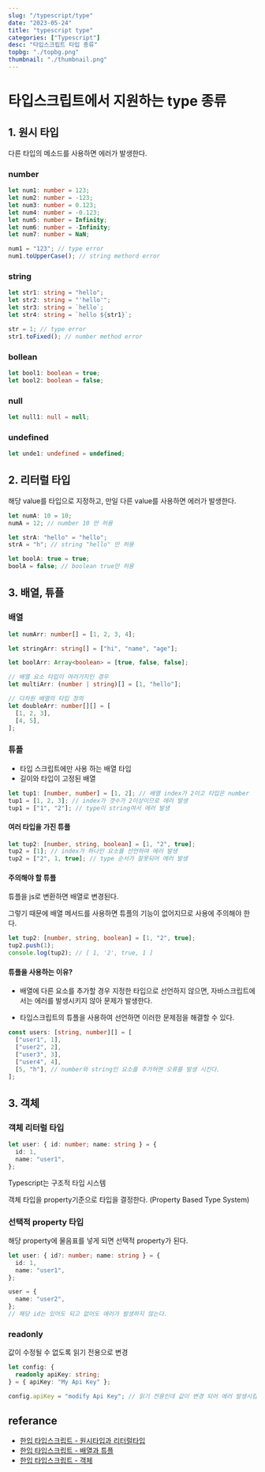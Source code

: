 ```yaml
---
slug: "/typescript/type"
date: "2023-05-24"
title: "typescript type"
categories: ["Typescript"]
desc: "타입스크립트 타입 종류"
topbg: "./topbg.png"
thumbnail: "./thumbnail.png"
---
```


# 타입스크립트에서 지원하는 type 종류

## 1. 원시 타입

다른 타입의 메소드를 사용하면 에러가 발생한다.

### number

```ts {numberLines}
let num1: number = 123;
let num2: number = -123;
let num3: number = 0.123;
let num4: number = -0.123;
let num5: number = Infinity;
let num6: number = -Infinity;
let num7: number = NaN;

num1 = "123"; // type error
num1.toUpperCase(); // string methord error
```

### string

```ts {numberLines}
let str1: string = "hello";
let str2: string = "'hello'";
let str3: string = `hello`;
let str4: string = `hello ${str1}`;

str = 1; // type error
str1.toFixed(); // number method error
```

### bollean

```ts {numberLines}
let bool1: boolean = true;
let bool2: boolean = false;
```

### null

```ts {numberLines}
let null1: null = null;
```

### undefined

```ts {numberLines}
let unde1: undefined = undefined;
```

## 2. 리터럴 타입

해당 value를 타입으로 지정하고, 만일 다른 value를 사용하면 에러가 발생한다.

```ts {numberLines}
let numA: 10 = 10;
numA = 12; // number 10 만 허용

let strA: "hello" = "hello";
strA = "h"; // string "hello" 만 허용

let boolA: true = true;
boolA = false; // boolean true만 허용
```

## 3. 배열, 튜플

### 배열

```ts {numberLines}
let numArr: number[] = [1, 2, 3, 4];

let stringArr: string[] = ["hi", "name", "age"];

let boolArr: Array<boolean> = [true, false, false];

// 배열 요소 타입이 여러가지인 경우
let multiArr: (number | string)[] = [1, "hello"];

// 다차원 배열의 타입 정의
let doubleArr: number[][] = [
  [1, 2, 3],
  [4, 5],
];
```

### 튜플

- 타입 스크립트에만 사용 하는 배열 타입
- 길이와 타입이 고정된 배열

```ts {numberLines}
let tup1: [number, number] = [1, 2]; // 배열 index가 2이고 타입은 number
tup1 = [1, 2, 3]; // index가 갯수가 2이상이므로 에러 발생
tup1 = ["1", "2"]; // type이 string여서 에러 발생
```

#### 여러 타입을 가진 튜플

```ts {numberLines}
let tup2: [number, string, boolean] = [1, "2", true];
tup2 = [1]; // index가 하나인 요소를 선언하여 에러 발생
tup2 = ["2", 1, true]; // type 순서가 잘못되어 에러 발생
```

#### 주의해야 할 튜플

튜플을 js로 변환하면 배열로 변경된다.

그렇기 때문에 배열 메서드를 사용하면 튜플의 기능이 없어지므로 사용에 주의해야 한다.

```ts {numberLines}
let tup2: [number, string, boolean] = [1, "2", true];
tup2.push(1);
console.log(tup2); // [ 1, '2', true, 1 ]
```

#### 튜플을 사용하는 이유?

- 배열에 다른 요소를 추가할 경우 지정한 타입으로 선언하지 않으면, 자바스크립트에서는 에러를 발생시키지 않아 문제가 발생한다.

- 타입스크립트의 튜플을 사용하여 선언하면 이러한 문제점을 해결할 수 있다.

```ts {numberLines}
const users: [string, number][] = [
  ["user1", 1],
  ["user2", 2],
  ["user3", 3],
  ["user4", 4],
  [5, "h"], // number와 string인 요소를 추가혀면 오류를 발생 시킨다.
];
```

## 3. 객체

### 객체 리터럴 타입

```ts {numberLines}
let user: { id: number; name: string } = {
  id: 1,
  name: "user1",
};
```

Typescript는 구조적 타입 시스템

객체 타입을 property기준으로 타입을 결정한다. (Property Based Type System)

### 선택적 property 타입

해당 property에 물음표를 넣게 되면 선택적 property가 된다.

```ts {numberLines}
let user: { id?: number; name: string } = {
  id: 1,
  name: "user1",
};

user = {
  name: "user2",
};
// 해당 id는 있어도 되고 없어도 에러가 발생하지 않는다.
```

### readonly

값이 수정될 수 없도록 읽기 전용으로 변경

```ts
let config: {
  readonly apiKey: string;
} = { apiKey: "My Api Key" };

config.apiKey = "modify Api Key"; // 읽기 전용인데 값이 변경 되어 에러 발생시킴
```

## referance

- [한입 타입스크립트 - 원시타입과 리터럴타입](https://ts.winterlood.com/3cb27a06-78ac-499d-9270-2ebabe8c769c)
- [한입 타입스크립트 - 배열과 튜플](https://ts.winterlood.com/43888ee0-9227-4a8d-994e-2336ee78bfcf)
- [한입 타입스크립트 - 객체](https://ts.winterlood.com/1c336fb6-1a90-4076-8de1-b23810a65163)
